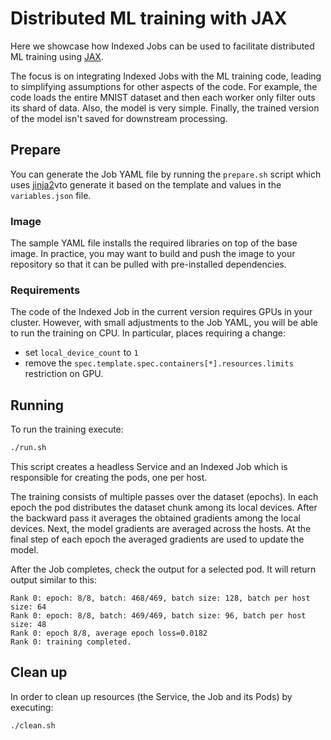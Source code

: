 # Distributed ML training with JAX

Here we showcase how Indexed Jobs can be used to facilitate distributed ML
training using [JAX](https://github.com/google/jax).

The focus is on integrating Indexed Jobs with the ML training code, leading to
simplifying assumptions for other aspects of the code.
For example, the code loads the entire MNIST dataset and then each worker only
filter outs its shard of data. Also, the model is very simple. Finally, the
trained version of the model isn't saved for downstream processing.

## Prepare

You can generate the Job YAML file by running the `prepare.sh` script which uses
[jinja2](https://github.com/pallets/jinja/)vto generate it based on the
template and values in the `variables.json` file.

### Image

The sample YAML file installs the required libraries on top of the
base image. In practice, you may want to build and push the image to your
repository so that it can be pulled with pre-installed dependencies.

### Requirements

The code of the Indexed Job in the current version requires GPUs in your cluster.
However, with small adjustments to the Job YAML, you will be able to run the
training on CPU. In particular, places requiring a change:
- set `local_device_count` to `1`
- remove the `spec.template.spec.containers[*].resources.limits` restriction on GPU.

## Running

To run the training execute:
```sh
./run.sh
```
This script creates a headless Service and an Indexed Job which is responsible
for creating the pods, one per host.

The training consists of multiple passes over the dataset (epochs). In each
epoch the pod distributes the dataset chunk among its local devices. After the
backward pass it averages the obtained gradients among the local devices. Next,
the model gradients are averaged across the hosts. At the final step of each
epoch the averaged gradients are used to update the model.

After the Job completes, check the output for a selected pod. It will return
output similar to this:
```
Rank 0: epoch: 8/8, batch: 468/469, batch size: 128, batch per host size: 64
Rank 0: epoch: 8/8, batch: 469/469, batch size: 96, batch per host size: 48
Rank 0: epoch 8/8, average epoch loss=0.0182
Rank 0: training completed.
```

## Clean up

In order to clean up resources (the Service, the Job and its Pods) by executing:
```
./clean.sh
```
